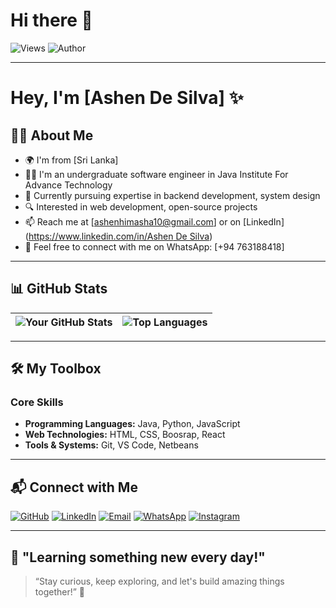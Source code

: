 # Hi there 👋

![Views](https://komarev.com/ghpvc/?username=ashendesilva&color=green&style=flat-square)
![Author](https://img.shields.io/badge/Author-Ashen-blueviolet?style=flat-square)

---

# Hey, I'm [Ashen De Silva] ✨

## 👨‍💻 About Me
- 🌍 I'm from [Sri Lanka]
- 👨‍🎓 I'm an undergraduate software engineer in Java Institute For Advance Technology
- 💼 Currently pursuing expertise in backend development, system design
- 🔍 Interested in web development, open-source projects
- 📫 Reach me at [ashenhimasha10@gmail.com] or on [LinkedIn]([https://www.linkedin.com/in/Ashen De Silva](https://www.linkedin.com/in/ashen-de-silva-8b4a30334?utm_source=share&utm_campaign=share_via&utm_content=profile&utm_medium=ios_app))
- 📱 Feel free to connect with me on WhatsApp: [+94 763188418]

---

## 📊 GitHub Stats

| ![Your GitHub Stats](https://github-readme-stats.vercel.app/api?username=ashendesilva&show_icons=true&theme=radical) | ![Top Languages](https://github-readme-stats.vercel.app/api/top-langs/?username=ashendesilva&layout=compact&theme=radical) |
| ---------------------------------------------------------------------------------------------------------------------- | --------------------------------------------------------------------------------------------------------------------------- |

---

## 🛠️ My Toolbox

### Core Skills
- **Programming Languages:** Java, Python, JavaScript
- **Web Technologies:** HTML, CSS, Boosrap, React
- **Tools & Systems:** Git, VS Code, Netbeans

---

## 📬 Connect with Me

[![GitHub](https://img.shields.io/badge/GitHub-181717?style=for-the-badge&logo=github&logoColor=white)](https://github.com/ashendesilva)
[![LinkedIn](https://img.shields.io/badge/LinkedIn-0077B5?style=for-the-badge&logo=linkedin&logoColor=white)](https://linkedin.com/in/YourProfile)
[![Email](https://img.shields.io/badge/Email-D14836?style=for-the-badge&logo=gmail&logoColor=white)](mailto:your-email@example.com)
[![WhatsApp](https://img.shields.io/badge/WhatsApp-25D366?style=for-the-badge&logo=whatsapp&logoColor=white)](https://wa.me/YourWhatsAppNumber)
[![Instagram](https://img.shields.io/badge/Instagram-E4405F?style=for-the-badge&logo=instagram&logoColor=white)](https://www.instagram.com/yourusername)

---

## 🌱 "Learning something new every day!"

> “Stay curious, keep exploring, and let's build amazing things together!” 🚀
